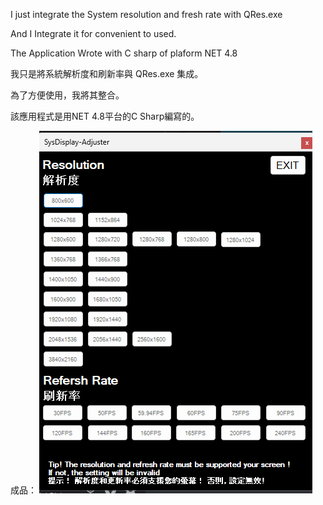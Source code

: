 I just integrate the System resolution and fresh rate with QRes.exe

And I Integrate it for convenient to used.

The Application Wrote with C sharp of plaform NET 4.8

我只是將系統解析度和刷新率與 QRes.exe 集成。

為了方便使用，我將其整合。

該應用程式是用NET 4.8平台的C Sharp編寫的。


成品：
![image](https://github.com/maoguala/SysDisplay-Adjuster/blob/main/GUI.png)
